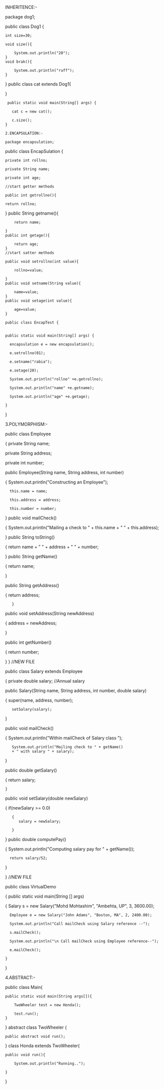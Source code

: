INHERITENCE:-

package dog1;


public class Dog1 {

    int size=30;
    
    void size(){
    
        System.out.println("20");
    }
    void brak(){
    
        System.out.println("ruff");
    }
}
public class cat extends Dog1{


}

     public static void main(String[] args) {
     
       cat c = new cat();
       
       c.size();
    }
    
    2.ENCAPSULATION:-
    
    package encapsulation;

public class EncapSulation {

    private int rollno;
    
    private String name;
    
    private int age;
    
    //start getter methods
    
    public int getrollno(){
    
    return rollno;
    
}
    public String getname(){
    
        return name;
        
    }
    public int getage(){
    
        return age;
    }
    //start satter methods
    
    public void setrollno(int value){
    
        rollno=value;
        
    }
    public void setname(String value){
    
        name=value;
    }
    public void setage(int value){
    
        age=value;
    }
   
    public class EncapTest {
    

    public static void main(String[] args) {
    
      encapsulation e = new encapsulation();
      
      e.setrollno(01);
      
      e.setname("rabia");
      
      e.setage(20);
      
      System.out.println("rollno" +e.getrollno);
      
      System.out.println("name" +e.getname);
      
      System.out.println("age" +e.getage);
      
    }
}

3.POLYMORPHISM:-

public class Employee

{
   private String name;
   
   private String address;
   
   private int number;
   
   public Employee(String name, String address, int number)
   
   {
      System.out.println("Constructing an Employee");
      
      this.name = name;
      
      this.address = address;
      
      this.number = number;
      
   }
   public void mailCheck()
   
   {
      System.out.println("Mailing a check to " + this.name
       + " " + this.address);
       
   }
   public String toString()
   
   {
      return name + " " + address + " " + number;
      
   }
   public String getName()
   
   {
      return name;
      
   }
   
   public String getAddress()
   
   {
      return address;
      
       }
       
   public void setAddress(String newAddress)
   
   {
      address = newAddress;
      
   }
   
   public int getNumber()
   
   {
     return number;
     
   }
}
   //NEW FILE
   
   public class Salary extends Employee
   
{
   private double salary; //Annual salary
   
   public Salary(String name, String address, int number, double
      salary)
      
   {
       super(name, address, number);
       
       setSalary(salary);
       
   }
   
   public void mailCheck()
   
   {
       System.out.println("Within mailCheck of Salary class ");
       
       System.out.println("Mailing check to " + getName()
       + " with salary " + salary);
   }
   
   public double getSalary()
   
   {
       return salary; 
       
    }
    
   public void setSalary(double newSalary)
   
   {
       if(newSalary >= 0.0)
       
       {
          salary = newSalary;
          
       }
   }
   public double computePay()
   
   {
      System.out.println("Computing salary pay for " + getName());
      
      return salary/52;
      
   }
   
}
//NEW FILE

public class VirtualDemo

{
   public static void main(String [] args)
   
   {
      Salary s = new Salary("Mohd Mohtashim", "Ambehta, UP", 3, 3600.00);
      
      Employee e = new Salary("John Adams", "Boston, MA", 2, 2400.00);
      
      System.out.println("Call mailCheck using Salary reference --");
      
      s.mailCheck();
      
      System.out.println("\n Call mailCheck using Employee reference--");
      
      e.mailCheck();
      
    }
    
}

4.ABSTRACT:-

public class Main{

	public static void main(String args[]){
	
        TwoWheeler test = new Honda();
        
        test.run();
    }
    
}
abstract  class TwoWheeler {

    public abstract void run();
    
}
class Honda extends TwoWheeler{

	public void run(){
	
		System.out.println("Running..");
		
	}
	
}
    
    

